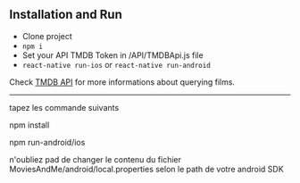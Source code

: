 ## Installation and Run

* Clone project
* `npm i`
* Set your API TMDB Token in /API/TMDBApi.js file
* `react-native run-ios` or `react-native run-android`

Check [TMDB API](https://www.themoviedb.org/documentation/api) for more informations about querying films.


*******************************************************

tapez les commande suivants

npm install

npm run-android/ios

n'oubliez pad de changer le contenu du fichier MoviesAndMe/android/local.properties selon le path de votre android SDK